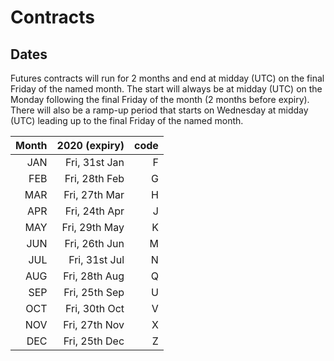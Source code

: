 # Contracts


## Dates

Futures contracts will run for 2 months and end at midday (UTC) on the final Friday of the named month.
The start will always be at midday (UTC) on the Monday following the final Friday of the month (2 months
before expiry).
There will also be a ramp-up period that starts on Wednesday at midday (UTC) leading up to the final Friday of the
named month.

| Month | 2020 (expiry) | code |
|------:|--------------:|-----:|
|  JAN  | Fri, 31st Jan |  F   |
|  FEB  | Fri, 28th Feb |  G   |
|  MAR  | Fri, 27th Mar |  H   |
|  APR  | Fri, 24th Apr |  J   |
|  MAY  | Fri, 29th May |  K   |
|  JUN  | Fri, 26th Jun |  M   |
|  JUL  | Fri, 31st Jul |  N   |
|  AUG  | Fri, 28th Aug |  Q   |
|  SEP  | Fri, 25th Sep |  U   |
|  OCT  | Fri, 30th Oct |  V   |
|  NOV  | Fri, 27th Nov |  X   |
|  DEC  | Fri, 25th Dec |  Z   |
